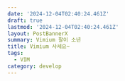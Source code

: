 ```yaml
---
date: '2024-12-04T02:40:24.461Z'
draft: true
lastmod: '2024-12-04T02:40:24.461Z'
layout: PostBannerX
summary: Vimium 팔이 소년
title: Vimium 사세요~
tags:
  - VIM
category: develop
---
```

